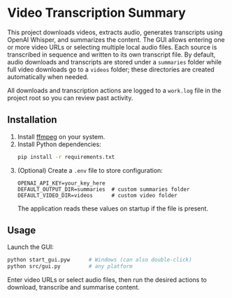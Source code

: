 # Video Transcription Summary

This project downloads videos, extracts audio, generates transcripts using OpenAI Whisper, and summarizes the content. The GUI allows entering one or more video URLs or selecting multiple local audio files. Each source is transcribed in sequence and written to its own transcript file. By default, audio downloads and transcripts are stored under a `summaries` folder while full video downloads go to a `videos` folder; these directories are created automatically when needed.

All downloads and transcription actions are logged to a `work.log` file in the project root so you can review past activity.

## Installation

1. Install [ffmpeg](https://ffmpeg.org/) on your system.
2. Install Python dependencies:
   ```bash
   pip install -r requirements.txt
   ```
3. (Optional) Create a `.env` file to store configuration:
   ```env
   OPENAI_API_KEY=your_key_here
   DEFAULT_OUTPUT_DIR=summaries  # custom summaries folder
   DEFAULT_VIDEO_DIR=videos      # custom video folder
   ```
   The application reads these values on startup if the file is present.

## Usage

Launch the GUI:

```bash
python start_gui.pyw      # Windows (can also double-click)
python src/gui.py         # any platform
```

Enter video URLs or select audio files, then run the desired actions to download, transcribe and summarise content.
